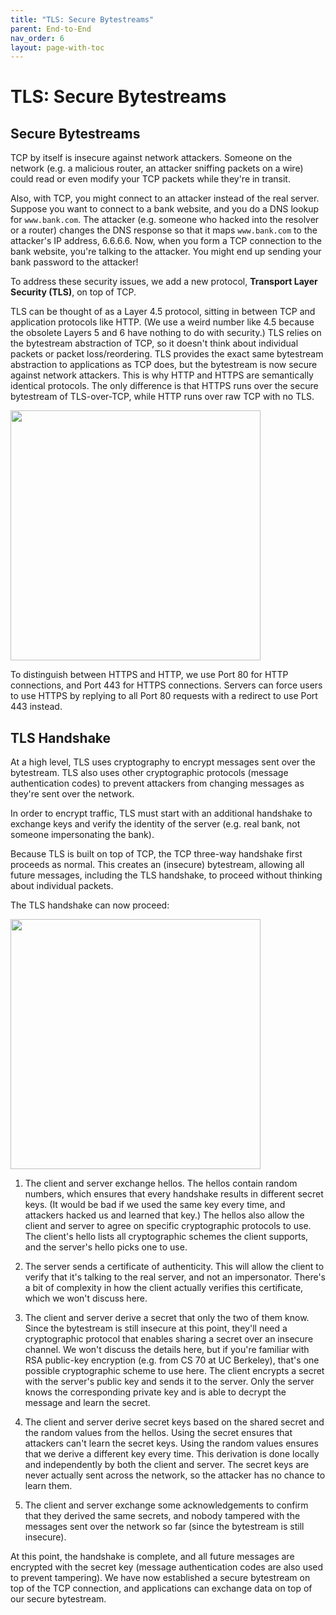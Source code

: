 ```yaml
---
title: "TLS: Secure Bytestreams"
parent: End-to-End
nav_order: 6
layout: page-with-toc
---
```


# TLS: Secure Bytestreams

## Secure Bytestreams

TCP by itself is insecure against network attackers. Someone on the network (e.g. a malicious router, an attacker sniffing packets on a wire) could read or even modify your TCP packets while they're in transit.

Also, with TCP, you might connect to an attacker instead of the real server. Suppose you want to connect to a bank website, and you do a DNS lookup for `www.bank.com`. The attacker (e.g. someone who hacked into the resolver or a router) changes the DNS response so that it maps `www.bank.com` to the attacker's IP address, 6.6.6.6. Now, when you form a TCP connection to the bank website, you're talking to the attacker. You might end up sending your bank password to the attacker!

To address these security issues, we add a new protocol, **Transport Layer Security (TLS)**, on top of TCP.

TLS can be thought of as a Layer 4.5 protocol, sitting in between TCP and application protocols like HTTP. (We use a weird number like 4.5 because the obsolete Layers 5 and 6 have nothing to do with security.) TLS relies on the bytestream abstraction of TCP, so it doesn't think about individual packets or packet loss/reordering. TLS provides the exact same bytestream abstraction to applications as TCP does, but the bytestream is now secure against network attackers. This is why HTTP and HTTPS are semantically identical protocols. The only difference is that HTTPS runs over the secure bytestream of TLS-over-TCP, while HTTP runs over raw TCP with no TLS.

<img width="400px" src="../assets/end-to-end/5-072-layer45.png">

To distinguish between HTTPS and HTTP, we use Port 80 for HTTP connections, and Port 443 for HTTPS connections. Servers can force users to use HTTPS by replying to all Port 80 requests with a redirect to use Port 443 instead.


## TLS Handshake

At a high level, TLS uses cryptography to encrypt messages sent over the bytestream. TLS also uses other cryptographic protocols (message authentication codes) to prevent attackers from changing messages as they're sent over the network.

In order to encrypt traffic, TLS must start with an additional handshake to exchange keys and verify the identity of the server (e.g. real bank, not someone impersonating the bank).

Because TLS is built on top of TCP, the TCP three-way handshake first proceeds as normal. This creates an (insecure) bytestream, allowing all future messages, including the TLS handshake, to proceed without thinking about individual packets.

The TLS handshake can now proceed:

<img width="400px" src="../assets/end-to-end/5-073-tls-handshake.png">

1. The client and server exchange hellos. The hellos contain random numbers, which ensures that every handshake results in different secret keys. (It would be bad if we used the same key every time, and attackers hacked us and learned that key.) The hellos also allow the client and server to agree on specific cryptographic protocols to use. The client's hello lists all cryptographic schemes the client supports, and the server's hello picks one to use.

2. The server sends a certificate of authenticity. This will allow the client to verify that it's talking to the real server, and not an impersonator. There's a bit of complexity in how the client actually verifies this certificate, which we won't discuss here.

3. The client and server derive a secret that only the two of them know. Since the bytestream is still insecure at this point, they'll need a cryptographic protocol that enables sharing a secret over an insecure channel. We won't discuss the details here, but if you're familiar with RSA public-key encryption (e.g. from CS 70 at UC Berkeley), that's one possible cryptographic scheme to use here. The client encrypts a secret with the server's public key and sends it to the server. Only the server knows the corresponding private key and is able to decrypt the message and learn the secret.

4. The client and server derive secret keys based on the shared secret and the random values from the hellos. Using the secret ensures that attackers can't learn the secret keys. Using the random values ensures that we derive a different key every time. This derivation is done locally and independently by both the client and server. The secret keys are never actually sent across the network, so the attacker has no chance to learn them.

5. The client and server exchange some acknowledgements to confirm that they derived the same secrets, and nobody tampered with the messages sent over the network so far (since the bytestream is still insecure).

At this point, the handshake is complete, and all future messages are encrypted with the secret key (message authentication codes are also used to prevent tampering). We have now established a secure bytestream on top of the TCP connection, and applications can exchange data on top of our secure bytestream.